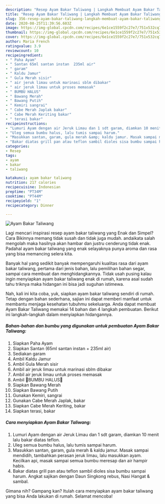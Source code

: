 ```yaml
---
description: "Resep Ayam Bakar Taliwang | Langkah Membuat Ayam Bakar Taliwang Yang Lezat Sekali"
title: "Resep Ayam Bakar Taliwang | Langkah Membuat Ayam Bakar Taliwang Yang Lezat Sekali"
slug: 356-resep-ayam-bakar-taliwang-langkah-membuat-ayam-bakar-taliwang-yang-lezat-sekali
date: 2020-08-25T11:39:56.603Z
image: https://img-global.cpcdn.com/recipes/6e1ce1559f2c27e7/751x532cq70/ayam-bakar-taliwang-foto-resep-utama.jpg
thumbnail: https://img-global.cpcdn.com/recipes/6e1ce1559f2c27e7/751x532cq70/ayam-bakar-taliwang-foto-resep-utama.jpg
cover: https://img-global.cpcdn.com/recipes/6e1ce1559f2c27e7/751x532cq70/ayam-bakar-taliwang-foto-resep-utama.jpg
author: Maria French
ratingvalue: 3.9
reviewcount: 10
recipeingredient:
- " Paha Ayam"
- " Santan 65ml santan instan  235ml air"
- " garam"
- " Kaldu Jamur"
- " Gula Merah sisir"
- " air jeruk limau untuk marinasi sblm dibakar"
- " air jeruk limau untuk proses memasak"
- " BUMBU HALUS"
- " Bawang Merah"
- " Bawang Putih"
- " Kemiri sangrai"
- " Cabe Merah Japlak bakar"
- " Cabe Merah Keriting bakar"
- " terasi bakar"
recipeinstructions:
- "Lumuri Ayam dengan air Jeruk Limau dan 1 sdt garam, diamkan 10 menit lalu bakar diatas teflon."
- "Uleg semua bumbu halus, lalu tumis sampai harum."
- "Masukkan santan, garam, gula merah &amp; kaldu jamur. Masak sampai mendidih, tambahkan perasan jeruk limau, lalu masukkan ayam. Kecilkan api, masak sampai semua bumbu meresap dan air hampir habis."
- "Bakar diatas grill pan atau teflon sambil dioles sisa bumbu sampai harum. Angkat sajikan dengan Daun Singkong rebus, Nasi Hangat &amp; sambal."
categories:
- Resep
tags:
- ayam
- bakar
- taliwang

katakunci: ayam bakar taliwang 
nutrition: 217 calories
recipecuisine: Indonesian
preptime: "PT34M"
cooktime: "PT44M"
recipeyield: "1"
recipecategory: Dinner

---
```



![Ayam Bakar Taliwang](https://img-global.cpcdn.com/recipes/6e1ce1559f2c27e7/751x532cq70/ayam-bakar-taliwang-foto-resep-utama.jpg)

Lagi mencari inspirasi resep ayam bakar taliwang yang Enak dan Simpel? Cara Bikinnya memang tidak susah dan tidak juga mudah. andaikata salah mengolah maka hasilnya akan hambar dan justru cenderung tidak enak. Padahal ayam bakar taliwang yang enak selayaknya punya aroma dan rasa yang bisa memancing selera kita.

Banyak hal yang sedikit banyak mempengaruhi kualitas rasa dari ayam bakar taliwang, pertama dari jenis bahan, lalu pemilihan bahan segar, sampai cara membuat dan menghidangkannya. Tidak usah pusing kalau ingin menyiapkan ayam bakar taliwang enak di rumah, karena asal sudah tahu triknya maka hidangan ini bisa jadi suguhan istimewa.




Nah, kali ini kita coba, yuk, siapkan ayam bakar taliwang sendiri di rumah. Tetap dengan bahan sederhana, sajian ini dapat memberi manfaat untuk membantu menjaga kesehatan tubuhmu sekeluarga. Anda dapat membuat Ayam Bakar Taliwang memakai 14 bahan dan 4 langkah pembuatan. Berikut ini langkah-langkah dalam menyiapkan hidangannya.

<!--inarticleads1-->

##### Bahan-bahan dan bumbu yang digunakan untuk pembuatan Ayam Bakar Taliwang:

1. Siapkan  Paha Ayam
1. Siapkan  Santan (65ml santan instan + 235ml air)
1. Sediakan  garam
1. Ambil  Kaldu Jamur
1. Ambil  Gula Merah sisir
1. Ambil  air jeruk limau untuk marinasi sblm dibakar
1. Ambil  air jeruk limau untuk proses memasak
1. Ambil  🌰BUMBU HALUS🌰
1. Siapkan  Bawang Merah
1. Siapkan  Bawang Putih
1. Gunakan  Kemiri, sangrai
1. Gunakan  Cabe Merah Japlak, bakar
1. Siapkan  Cabe Merah Keriting, bakar
1. Siapkan  terasi, bakar




<!--inarticleads2-->

##### Cara menyiapkan Ayam Bakar Taliwang:

1. Lumuri Ayam dengan air Jeruk Limau dan 1 sdt garam, diamkan 10 menit lalu bakar diatas teflon.
1. Uleg semua bumbu halus, lalu tumis sampai harum.
1. Masukkan santan, garam, gula merah &amp; kaldu jamur. Masak sampai mendidih, tambahkan perasan jeruk limau, lalu masukkan ayam. Kecilkan api, masak sampai semua bumbu meresap dan air hampir habis.
1. Bakar diatas grill pan atau teflon sambil dioles sisa bumbu sampai harum. Angkat sajikan dengan Daun Singkong rebus, Nasi Hangat &amp; sambal.




Gimana nih? Gampang kan? Itulah cara menyiapkan ayam bakar taliwang yang bisa Anda lakukan di rumah. Selamat mencoba!
